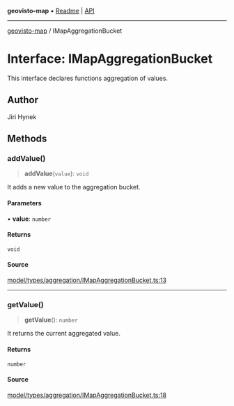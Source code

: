 **geovisto-map** • [Readme](../README.md) \| [API](../globals.md)

***

[geovisto-map](../README.md) / IMapAggregationBucket

# Interface: IMapAggregationBucket

This interface declares functions aggregation of values.

## Author

Jiri Hynek

## Methods

### addValue()

> **addValue**(`value`): `void`

It adds a new value to the aggregation bucket.

#### Parameters

• **value**: `number`

#### Returns

`void`

#### Source

[model/types/aggregation/IMapAggregationBucket.ts:13](https://github.com/geovisto/geovisto-map/blob/5ee2cb5d45c19062fc8fc6beefa2848c076518b6/src/model/types/aggregation/IMapAggregationBucket.ts#L13)

***

### getValue()

> **getValue**(): `number`

It returns the current aggregated value.

#### Returns

`number`

#### Source

[model/types/aggregation/IMapAggregationBucket.ts:18](https://github.com/geovisto/geovisto-map/blob/5ee2cb5d45c19062fc8fc6beefa2848c076518b6/src/model/types/aggregation/IMapAggregationBucket.ts#L18)
